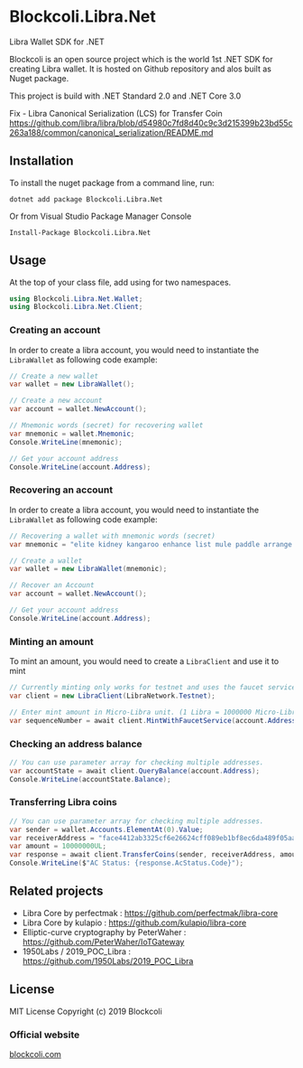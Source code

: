 # Blockcoli.Libra.Net
Libra Wallet SDK for .NET

Blockcoli is an open source project which is the world 1st .NET SDK for creating Libra wallet. It is hosted on Github repository and alos built as Nuget package. 

This project is build with .NET Standard 2.0 and .NET Core 3.0

Fix - Libra Canonical Serialization (LCS) for Transfer Coin https://github.com/libra/libra/blob/d54980c7fd8d40c9c3d215399b23bd55c263a188/common/canonical_serialization/README.md

## Installation
To install the nuget package from a command line, run:

```
dotnet add package Blockcoli.Libra.Net
```

Or from Visual Studio Package Manager Console
```
Install-Package Blockcoli.Libra.Net
```

## Usage

At the top of your class file, add using for two namespaces.

```c#
using Blockcoli.Libra.Net.Wallet;
using Blockcoli.Libra.Net.Client;
```

### Creating an account

In order to create a libra account, you would need to instantiate the `LibraWallet` as following code example:

```c#
// Create a new wallet
var wallet = new LibraWallet();

// Create a new account
var account = wallet.NewAccount();

// Mnemonic words (secret) for recovering wallet
var mnemonic = wallet.Mnemonic;
Console.WriteLine(mnemonic);

// Get your account address
Console.WriteLine(account.Address);
```

### Recovering an account

In order to create a libra account, you would need to instantiate the `LibraWallet` as following code example:

```c#
// Recovering a wallet with mnemonic words (secret)
var mnemonic = "elite kidney kangaroo enhance list mule paddle arrange popular frown ahead carry endorse thunder toy broken absorb level surprise arrow analyst segment wave fat";

// Create a wallet
var wallet = new LibraWallet(mnemonic);

// Recover an Account
var account = wallet.NewAccount();

// Get your account address
Console.WriteLine(account.Address);
```

### Minting an amount
To mint an amount, you would need to create a `LibraClient` and use it to mint

```c#
// Currently minting only works for testnet and uses the faucet service.
var client = new LibraClient(LibraNetwork.Testnet);

// Enter mint amount in Micro-Libra unit. (1 Libra = 1000000 Micro-Libra)
var sequenceNumber = await client.MintWithFaucetService(account.Address, 1000000);
```

### Checking an address balance

```c#
// You can use parameter array for checking multiple addresses.
var accountState = await client.QueryBalance(account.Address);
Console.WriteLine(accountState.Balance);
```

### Transferring Libra coins

```c#
// You can use parameter array for checking multiple addresses.
var sender = wallet.Accounts.ElementAt(0).Value;
var receiverAddress = "face4412ab3325cf6e26624cff089eb1bf8ec6da489f05aad72a81de5ff7b5d1";
var amount = 10000000UL;
var response = await client.TransferCoins(sender, receiverAddress, amount);
Console.WriteLine($"AC Status: {response.AcStatus.Code}");
```

Related projects
----------------

- Libra Core by perfectmak : https://github.com/perfectmak/libra-core
- Libra Core by kulapio : https://github.com/kulapio/libra-core
- Elliptic-curve cryptography by PeterWaher : https://github.com/PeterWaher/IoTGateway
- 1950Labs / 2019_POC_Libra : https://github.com/1950Labs/2019_POC_Libra

License
----------------
MIT License Copyright (c) 2019 Blockcoli

### Official website
[blockcoli.com](https://blockcoli.com)
